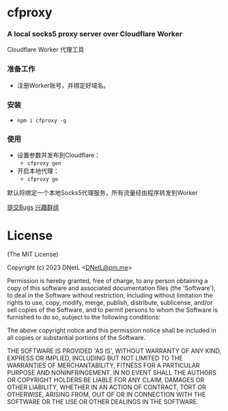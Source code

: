 # cfproxy #
### A local socks5 proxy server over Cloudflare Worker ###

Cloudflare Worker 代理工具

### 准备工作 ###
* 注册Worker账号，并绑定好域名。

### 安装 ###
* ```npm i cfproxy -g```

### 使用 ###
* 设置参数并发布到Cloudflare：
	* ```cfproxy gen```
* 开启本地代理：
	* ```cfproxy go```

默认将绑定一个本地Socks5代理服务，所有流量经由程序转发到Worker

[提交Bugs](https://github.com/DNetL/cfproxy/issues)
[兴趣群组](https://t.me/DNetLab)

# License #
(The MIT License)

Copyright (c) 2023 DNetL &lt;DNetL@pm.me&gt;

Permission is hereby granted, free of charge, to any person obtaining
a copy of this software and associated documentation files (the
'Software'), to deal in the Software without restriction, including
without limitation the rights to use, copy, modify, merge, publish,
distribute, sublicense, and/or sell copies of the Software, and to
permit persons to whom the Software is furnished to do so, subject to
the following conditions:

The above copyright notice and this permission notice shall be
included in all copies or substantial portions of the Software.

THE SOFTWARE IS PROVIDED 'AS IS', WITHOUT WARRANTY OF ANY KIND,
EXPRESS OR IMPLIED, INCLUDING BUT NOT LIMITED TO THE WARRANTIES OF
MERCHANTABILITY, FITNESS FOR A PARTICULAR PURPOSE AND NONINFRINGEMENT.
IN NO EVENT SHALL THE AUTHORS OR COPYRIGHT HOLDERS BE LIABLE FOR ANY
CLAIM, DAMAGES OR OTHER LIABILITY, WHETHER IN AN ACTION OF CONTRACT,
TORT OR OTHERWISE, ARISING FROM, OUT OF OR IN CONNECTION WITH THE
SOFTWARE OR THE USE OR OTHER DEALINGS IN THE SOFTWARE.